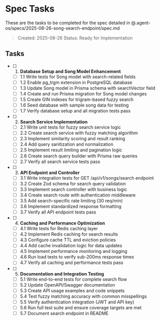 # Spec Tasks

These are the tasks to be completed for the spec detailed in @.agent-os/specs/2025-08-26-song-search-endpoint/spec.md

> Created: 2025-08-26
> Status: Ready for Implementation

## Tasks

- [ ] 1. **Database Setup and Song Model Enhancement**
  - [ ] 1.1 Write tests for Song model with search-related fields
  - [ ] 1.2 Enable pg_trgm extension in PostgreSQL database
  - [ ] 1.3 Update Song model in Prisma schema with searchVector field
  - [ ] 1.4 Create and run Prisma migration for Song model changes
  - [ ] 1.5 Create GIN indexes for trigram-based fuzzy search
  - [ ] 1.6 Seed database with sample song data for testing
  - [ ] 1.7 Verify database setup and all migration tests pass

- [ ] 2. **Search Service Implementation**
  - [ ] 2.1 Write unit tests for fuzzy search service logic
  - [ ] 2.2 Create search service with fuzzy matching algorithm
  - [ ] 2.3 Implement similarity scoring and result ranking
  - [ ] 2.4 Add query sanitization and normalization
  - [ ] 2.5 Implement result limiting and pagination logic
  - [ ] 2.6 Create search query builder with Prisma raw queries
  - [ ] 2.7 Verify all search service tests pass

- [ ] 3. **API Endpoint and Controller**
  - [ ] 3.1 Write integration tests for GET /api/v1/songs/search endpoint
  - [ ] 3.2 Create Zod schema for search query validation
  - [ ] 3.3 Implement search controller with business logic
  - [ ] 3.4 Create search route with authentication middleware
  - [ ] 3.5 Add search-specific rate limiting (30 req/min)
  - [ ] 3.6 Implement standardized response formatting
  - [ ] 3.7 Verify all API endpoint tests pass

- [ ] 4. **Caching and Performance Optimization**
  - [ ] 4.1 Write tests for Redis caching layer
  - [ ] 4.2 Implement Redis caching for search results
  - [ ] 4.3 Configure cache TTL and eviction policies
  - [ ] 4.4 Add cache invalidation logic for data updates
  - [ ] 4.5 Implement performance monitoring and logging
  - [ ] 4.6 Run load tests to verify sub-200ms response times
  - [ ] 4.7 Verify all caching and performance tests pass

- [ ] 5. **Documentation and Integration Testing**
  - [ ] 5.1 Write end-to-end tests for complete search flow
  - [ ] 5.2 Update OpenAPI/Swagger documentation
  - [ ] 5.3 Create API usage examples and code snippets
  - [ ] 5.4 Test fuzzy matching accuracy with common misspellings
  - [ ] 5.5 Verify authentication integration (JWT and API key)
  - [ ] 5.6 Run full test suite and ensure coverage targets are met
  - [ ] 5.7 Document search endpoint in README